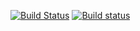 [![Build Status](https://travis-ci.org/jonathan-fugue/aws-security.svg?branch=develop)](https://travis-ci.org/jonathan-fugue/aws-security) [![Build status](https://ci.appveyor.com/api/projects/status/ooxdkny02e75ea7u?svg=true)](https://ci.appveyor.com/project/jonathan-fugue/aws-security)

